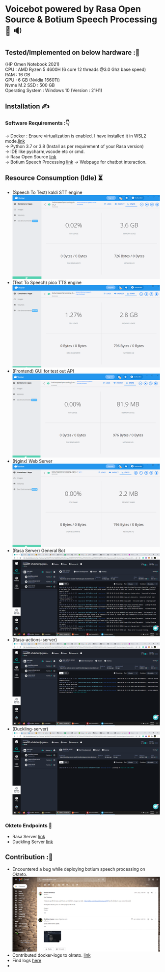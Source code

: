 # Voicebot powered by Rasa Open Source & Botium Speech Processing :robot:  :sound:

## Tested/Implemented on below hardware ::abacus:

(HP Omen Notebook 2021)  
CPU : AMD Ryzen 5 4600H (6 core 12 threads @3.0 Ghz base speed)  
RAM : 16 GB  
GPU : 6 GB (Nvidia 1660Ti)  
Nvme M.2 SSD : 500 GB  
Operating System : Windows 10 (Version : 21H1)  

## Installation :writing_hand:  
### Software Requirements ::point_down:
-> Docker : Ensure virtualization is enabled. I have installed it in WSL2 mode.[link](https://docs.docker.com/engine/install/)  
-> Python 3.7 or 3.8 (Install as per requirement of your Rasa version)  
-> IDE like pycharm,vscode etc or cmd.  
-> Rasa Open Source [link](https://rasa.com/docs/rasa/installation)  
-> Botium Speech Processing [link](https://github.com/codeforequity-at/botium-speech-processing)
-> Webpage for chatbot interaction.

## Resource Consumption (Idle) :hourglass_flowing_sand:  

- (Speech To Text) kaldi STT engine  ![This is an image](/screenshots/kaldi.png)
- (Text To Speech) pico TTS engine   ![This is an image](/screenshots/tts.png)
- (Frontend) GUI for test out API    ![This is an image](/screenshots/frntend.png)
- (Nginx) Web Server                 ![This is an image](/screenshots/nginx.png)
- (Rasa Server) General Bot          ![This is an image](/screenshots/rasa.png)
- (Rasa-actions-server)              ![This is an image](/screenshots/actions.png)
- (Duckling-server)                  ![This is an image](/screenshots/duckling.png)

### Okteto Endpoints :link:

- Rasa Server [link](https://rasa-server-rasa281-shubhamjugran.cloud.okteto.net)
- Duckling Server [link](https://duckling-server-rasa281-shubhamjugran.cloud.okteto.net)
  

## Contribution ::medal_sports:
- Encountered a bug while deploying botium speech processing on Okteto.  ![This is an image](/screenshots/mail.png)
- Contributed docker-logs to okteto. [link](https://github.com/okteto/okteto/issues/2119)
- Find logs [here](https://github.com/Shubhamjugran/voice/tree/main/logs)  
- 
